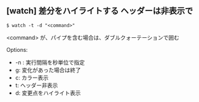## [watch] 差分をハイライトする ヘッダーは非表示で
```
$ watch -t -d "<command>"
```

\<command\> が、パイプを含む場合は、ダブルクォーテーションで囲む

Options:
- -n <sec>: 実行間隔を秒単位で指定
- g: 変化があった場合は終了
- c: カラー表示
- t: ヘッダー非表示
- d: 変更点をハイライト表示



